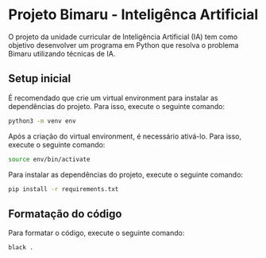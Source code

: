 # Projeto Bimaru - Inteligênca Artificial

O projeto da unidade curricular de Inteligência Artificial (IA) tem como objetivo desenvolver
um programa em Python que resolva o problema Bimaru utilizando técnicas de IA.

## Setup inicial

É recomendado que crie um virtual environment para instalar as dependências do projeto. Para isso, execute o seguinte comando:

```bash
python3 -m venv env
```

Após a criação do virtual environment, é necessário ativá-lo. Para isso, execute o seguinte comando:

```bash
source env/bin/activate
```

Para instalar as dependências do projeto, execute o seguinte comando:

```bash
pip install -r requirements.txt
```

## Formatação do código

Para formatar o código, execute o seguinte comando:

```bash
black .
```
